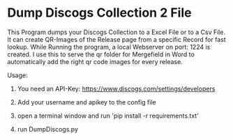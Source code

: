 # Dump Discogs Collection 2 File

This Program dumps your Discogs Collection to a Excel File or to a Csv File.
It can create QR-Images of the Release page from a specific Record for fast lookup.
While Running the program, a local Webserver on port: 1224 is created.
I use this to serve the qr folder for Mergefield in Word to automatically add the right qr code images for every release.

 Usage:

 1. You need an API-Key: https://www.discogs.com/settings/developers

 2. Add your username and apikey to the config file
 
 3. open a terminal window and run 'pip install -r requirements.txt'
 
 4. run DumpDiscogs.py
